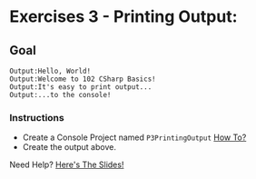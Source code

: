 # Exercises 3 - Printing Output: 

## Goal
```
Output:Hello, World!
Output:Welcome to 102 CSharp Basics!
Output:It's easy to print output...
Output:...to the console!
```

### Instructions
- Create a Console Project named `P3PrintingOutput` [How To?](https://gist\.github\.com/marczaku/a8b3c38c37e8876a46194a73ed24b1f2)
- Create the output above.

Need Help? [Here's The Slides!](slides/README.md#1-printing-output)